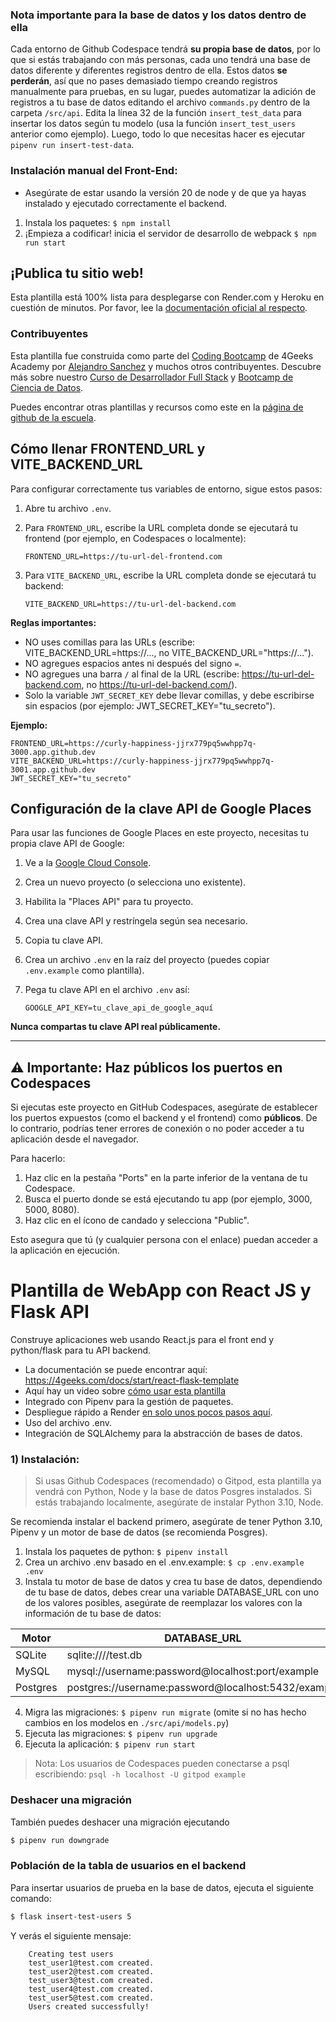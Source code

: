 ### **Nota importante para la base de datos y los datos dentro de ella**

Cada entorno de Github Codespace tendrá **su propia base de datos**, por lo que si estás trabajando con más personas, cada uno tendrá una base de datos diferente y diferentes registros dentro de ella. Estos datos **se perderán**, así que no pases demasiado tiempo creando registros manualmente para pruebas, en su lugar, puedes automatizar la adición de registros a tu base de datos editando el archivo `commands.py` dentro de la carpeta `/src/api`. Edita la línea 32 de la función `insert_test_data` para insertar los datos según tu modelo (usa la función `insert_test_users` anterior como ejemplo). Luego, todo lo que necesitas hacer es ejecutar `pipenv run insert-test-data`.

### Instalación manual del Front-End:

- Asegúrate de estar usando la versión 20 de node y de que ya hayas instalado y ejecutado correctamente el backend.

1. Instala los paquetes: `$ npm install`
2. ¡Empieza a codificar! inicia el servidor de desarrollo de webpack `$ npm run start`

## ¡Publica tu sitio web!

Esta plantilla está 100% lista para desplegarse con Render.com y Heroku en cuestión de minutos. Por favor, lee la [documentación oficial al respecto](https://4geeks.com/docs/start/deploy-to-render-com).

### Contribuyentes

Esta plantilla fue construida como parte del [Coding Bootcamp](https://4geeksacademy.com/us/coding-bootcamp) de 4Geeks Academy por [Alejandro Sanchez](https://twitter.com/alesanchezr) y muchos otros contribuyentes. Descubre más sobre nuestro [Curso de Desarrollador Full Stack](https://4geeksacademy.com/us/coding-bootcamps/part-time-full-stack-developer) y [Bootcamp de Ciencia de Datos](https://4geeksacademy.com/us/coding-bootcamps/datascience-machine-learning).

Puedes encontrar otras plantillas y recursos como este en la [página de github de la escuela](https://github.com/4geeksacademy/).

## Cómo llenar FRONTEND_URL y VITE_BACKEND_URL

Para configurar correctamente tus variables de entorno, sigue estos pasos:

1. Abre tu archivo `.env`.
2. Para `FRONTEND_URL`, escribe la URL completa donde se ejecutará tu frontend (por ejemplo, en Codespaces o localmente):

   ```env
   FRONTEND_URL=https://tu-url-del-frontend.com
   ```

3. Para `VITE_BACKEND_URL`, escribe la URL completa donde se ejecutará tu backend:

   ```env
   VITE_BACKEND_URL=https://tu-url-del-backend.com
   ```

**Reglas importantes:**

- NO uses comillas para las URLs (escribe: VITE_BACKEND_URL=https://..., no VITE_BACKEND_URL="https://...").
- NO agregues espacios antes ni después del signo `=`.
- NO agregues una barra `/` al final de la URL (escribe: https://tu-url-del-backend.com, no https://tu-url-del-backend.com/).
- Solo la variable `JWT_SECRET_KEY` debe llevar comillas, y debe escribirse sin espacios (por ejemplo: JWT_SECRET_KEY="tu_secreto").

**Ejemplo:**

```env
FRONTEND_URL=https://curly-happiness-jjrx779pq5wwhpp7q-3000.app.github.dev
VITE_BACKEND_URL=https://curly-happiness-jjrx779pq5wwhpp7q-3001.app.github.dev
JWT_SECRET_KEY="tu_secreto"
```

## Configuración de la clave API de Google Places
Para usar las funciones de Google Places en este proyecto, necesitas tu propia clave API de Google:

1. Ve a la [Google Cloud Console](https://console.cloud.google.com/).
2. Crea un nuevo proyecto (o selecciona uno existente).
3. Habilita la "Places API" para tu proyecto.
4. Crea una clave API y restríngela según sea necesario.
5. Copia tu clave API.
6. Crea un archivo `.env` en la raíz del proyecto (puedes copiar `.env.example` como plantilla).
7. Pega tu clave API en el archivo `.env` así:

   ```env
   GOOGLE_API_KEY=tu_clave_api_de_google_aquí
   ```

**Nunca compartas tu clave API real públicamente.**

---

## ⚠️ Importante: Haz públicos los puertos en Codespaces

Si ejecutas este proyecto en GitHub Codespaces, asegúrate de establecer los puertos expuestos (como el backend y el frontend) como **públicos**. De lo contrario, podrías tener errores de conexión o no poder acceder a tu aplicación desde el navegador.

Para hacerlo:

1. Haz clic en la pestaña "Ports" en la parte inferior de la ventana de tu Codespace.
2. Busca el puerto donde se está ejecutando tu app (por ejemplo, 3000, 5000, 8080).
3. Haz clic en el ícono de candado y selecciona "Public".

Esto asegura que tú (y cualquier persona con el enlace) puedan acceder a la aplicación en ejecución.

# Plantilla de WebApp con React JS y Flask API

Construye aplicaciones web usando React.js para el front end y python/flask para tu API backend.

- La documentación se puede encontrar aquí: https://4geeks.com/docs/start/react-flask-template
- Aquí hay un video sobre [cómo usar esta plantilla](https://www.youtube.com/watch?v=qBz6Ddd2m38)
- Integrado con Pipenv para la gestión de paquetes.
- Despliegue rápido a Render [en solo unos pocos pasos aquí](https://4geeks.com/es/docs/start/despliega-con-render-com).
- Uso del archivo .env.
- Integración de SQLAlchemy para la abstracción de bases de datos.

### 1) Instalación:

> Si usas Github Codespaces (recomendado) o Gitpod, esta plantilla ya vendrá con Python, Node y la base de datos Posgres instalados. Si estás trabajando localmente, asegúrate de instalar Python 3.10, Node.

Se recomienda instalar el backend primero, asegúrate de tener Python 3.10, Pipenv y un motor de base de datos (se recomienda Posgres).

1. Instala los paquetes de python: `$ pipenv install`
2. Crea un archivo .env basado en el .env.example: `$ cp .env.example .env`
3. Instala tu motor de base de datos y crea tu base de datos, dependiendo de tu base de datos, debes crear una variable DATABASE_URL con uno de los valores posibles, asegúrate de reemplazar los valores con la información de tu base de datos:

| Motor    | DATABASE_URL                                        |
| -------- | --------------------------------------------------- |
| SQLite   | sqlite:////test.db                                  |
| MySQL    | mysql://username:password@localhost:port/example    |
| Postgres | postgres://username:password@localhost:5432/example |

4. Migra las migraciones: `$ pipenv run migrate` (omite si no has hecho cambios en los modelos en `./src/api/models.py`)
5. Ejecuta las migraciones: `$ pipenv run upgrade`
6. Ejecuta la aplicación: `$ pipenv run start`

> Nota: Los usuarios de Codespaces pueden conectarse a psql escribiendo: `psql -h localhost -U gitpod example`

### Deshacer una migración

También puedes deshacer una migración ejecutando

```sh
$ pipenv run downgrade
```

### Población de la tabla de usuarios en el backend

Para insertar usuarios de prueba en la base de datos, ejecuta el siguiente comando:

```sh
$ flask insert-test-users 5
```

Y verás el siguiente mensaje:

```
    Creating test users
    test_user1@test.com created.
    test_user2@test.com created.
    test_user3@test.com created.
    test_user4@test.com created.
    test_user5@test.com created.
    Users created successfully!
```
